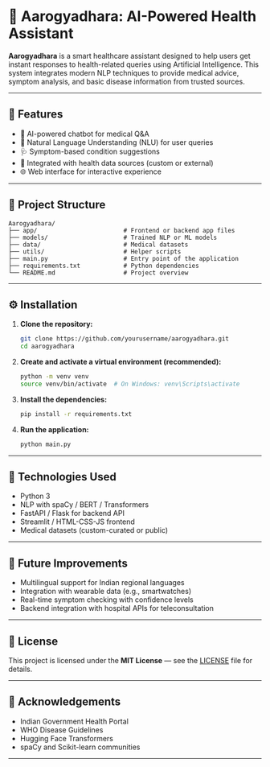 # 🏥 Aarogyadhara: AI-Powered Health Assistant

**Aarogyadhara** is a smart healthcare assistant designed to help users get instant responses to health-related queries using Artificial Intelligence. This system integrates modern NLP techniques to provide medical advice, symptom analysis, and basic disease information from trusted sources.

---

## 📌 Features

* 🤖 AI-powered chatbot for medical Q\&A
* 💬 Natural Language Understanding (NLU) for user queries
* 🩺 Symptom-based condition suggestions
* 🧠 Integrated with health data sources (custom or external)
* 🌐 Web interface for interactive experience

---

## 📁 Project Structure

```
Aarogyadhara/
├── app/                        # Frontend or backend app files
├── models/                     # Trained NLP or ML models
├── data/                       # Medical datasets
├── utils/                      # Helper scripts
├── main.py                     # Entry point of the application
├── requirements.txt            # Python dependencies
└── README.md                   # Project overview
```

---

## ⚙️ Installation

1. **Clone the repository:**

   ```bash
   git clone https://github.com/yourusername/aarogyadhara.git
   cd aarogyadhara
   ```

2. **Create and activate a virtual environment (recommended):**

   ```bash
   python -m venv venv
   source venv/bin/activate  # On Windows: venv\Scripts\activate
   ```

3. **Install the dependencies:**

   ```bash
   pip install -r requirements.txt
   ```

4. **Run the application:**

   ```bash
   python main.py
   ```

---

## 🧠 Technologies Used

* Python 3
* NLP with spaCy / BERT / Transformers
* FastAPI / Flask for backend API
* Streamlit / HTML-CSS-JS frontend
* Medical datasets (custom-curated or public)

---

## 🚀 Future Improvements

* Multilingual support for Indian regional languages
* Integration with wearable data (e.g., smartwatches)
* Real-time symptom checking with confidence levels
* Backend integration with hospital APIs for teleconsultation

---

## 🧾 License

This project is licensed under the **MIT License** — see the [LICENSE](LICENSE) file for details.

---

## 🙏 Acknowledgements

* Indian Government Health Portal
* WHO Disease Guidelines
* Hugging Face Transformers
* spaCy and Scikit-learn communities

---
